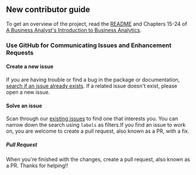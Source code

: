 ## New contributor guide

To get an overview of the project, read the [README](README.md) and Chapters 15-24 of [A Business Analyst's Introduction to Business Analytics](http://www.causact.com). 

### Use GitHub for Communicating Issues and Enhancement Requests

#### Create a new issue

If you are having trouble or find a bug in the package or documentation, [search if an issue already exists](https://github.com/flyaflya/causact/issues). If a related issue doesn't exist, please open a new issue. 

#### Solve an issue

Scan through our [existing issues](https://github.com/flyaflya/causact/issues) to find one that interests you. You can narrow down the search using `labels` as filters.If you find an issue to work on, you are welcome to create a pull request, also known as a PR, with a fix.

##### Pull Request

When you're finished with the changes, create a pull request, also known as a PR.  Thanks for helping!!
